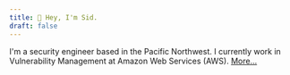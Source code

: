 ```yaml
---
title: 👋 Hey, I'm Sid.
draft: false
---
```


I'm a security engineer based in the Pacific Northwest. I currently work in Vulnerability Management at Amazon Web Services (AWS). [More...](/now)
